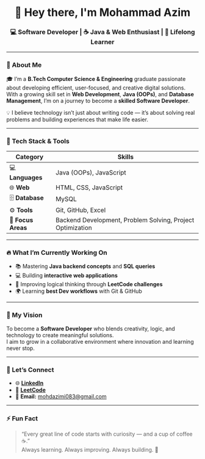 <h1 align="center">👋 Hey there, I'm Mohammad Azim</h1>
<h3 align="center">💻 Software Developer | ☕ Java & Web Enthusiast | 🚀 Lifelong Learner</h3>

---

### 🌟 About Me  
🎓 I’m a **B.Tech Computer Science & Engineering** graduate passionate about developing efficient, user-focused, and creative digital solutions.  
With a growing skill set in **Web Development**, **Java (OOPs)**, and **Database Management**, I’m on a journey to become a **skilled Software Developer**.  

💡 I believe technology isn’t just about writing code — it’s about solving real problems and building experiences that make life easier.

---

### 🧰 Tech Stack & Tools  
| Category | Skills |
|-----------|---------|
| 💻 **Languages** | Java (OOPs), JavaScript |
| 🌐 **Web** | HTML, CSS, JavaScript |
| 🗄️ **Database** | MySQL |
| ⚙️ **Tools** | Git, GitHub, Excel |
| 🚀 **Focus Areas** | Backend Development, Problem Solving, Project Optimization |

---

### 🔥 What I’m Currently Working On  
- 📚 Mastering **Java backend concepts** and **SQL queries**  
- 💻 Building **interactive web applications**  
- 🧠 Improving logical thinking through **LeetCode challenges**  
- 🌍 Learning **best Dev workflows** with Git & GitHub  

---

### 🎯 My Vision  
To become a **Software Developer** who blends creativity, logic, and technology to create meaningful solutions.  
I aim to grow in a collaborative environment where innovation and learning never stop.  

---

### 🤝 Let’s Connect  
- 🌐 [**LinkedIn**](https://www.linkedin.com/in/mohdazimi/)  
- 🧩 [**LeetCode**](https://leetcode.com/u/mohdazimi083/)  
- 📩 **Email:** mohdazimi083@gmail.com  

---

### ⚡ Fun Fact  
> “Every great line of code starts with curiosity — and a cup of coffee ☕.”  
Always learning. Always improving. Always building. 🚀  

